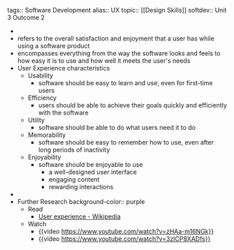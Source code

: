 tags:: Software Development
alias:: UX
topic:: [[Design Skills]]
softdev:: Unit 3 Outcome 2

-
- refers to the overall satisfaction and enjoyment that a user has while using a software product
- encompasses everything from the way the software looks and feels to how easy it is to use and how well it meets the user's needs
- User Experience characteristics
	- Usability
		- software should be easy to learn and use, even for first-time users
	- Efficiency
		- users should be able to achieve their goals quickly and efficiently with the software
	- Utility
		- software should be able to do what users need it to do
	- Memorability
		- software should be easy to remember how to use, even after long periods of inactivity
	- Enjoyability
		- software should be enjoyable to use
			- a well-designed user interface
			- engaging content
			- rewarding interactions
-
- Further Research
  background-color:: purple
	- Read
		- [User experience - Wikipedia](https://en.wikipedia.org/wiki/User_experience)
	- Watch
		- {{video https://www.youtube.com/watch?v=zHAa-m16NGk}}
		- {{video https://www.youtube.com/watch?v=3zICP8XADfs}}